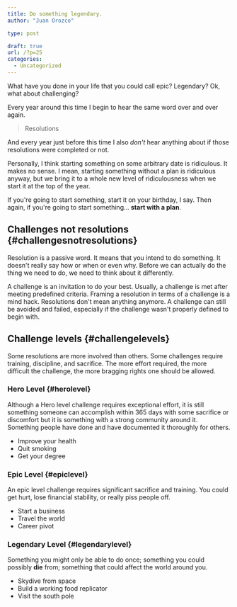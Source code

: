 ```yaml
---
title: Do something legendary.
author: "Juan Orozco"

type: post

draft: true
url: /?p=25
categories:
  - Uncategorized
---
```


What have you done in your life that you could call epic? Legendary? Ok, what about challenging?

Every year around this time I begin to hear the same word over and over again.

> Resolutions

And every year just before this time I also _don't_ hear anything about if those resolutions were completed or not.

Personally, I think starting something on some arbitrary date is ridiculous. It makes no sense. I mean, starting something without a plan is ridiculous anyway, but we bring it to a whole new level of ridiculousness when we start it at the top of the year.

If you're going to start something, start it on your birthday, I say. Then again, if you're going to start something... **start with a plan**.

## Challenges not resolutions {#challengesnotresolutions}

Resolution is a passive word. It means that you intend to do something. It doesn't really say how or when or even why. Before we can actually do the thing we need to do, we need to think about it differently.

A challenge is an invitation to do your best. Usually, a challenge is met after meeting predefined criteria. Framing a resolution in terms of a challenge is a mind hack. Resolutions don't mean anything anymore. A challenge can still be avoided and failed, especially if the challenge wasn't properly defined to begin with.

## Challenge levels {#challengelevels}

Some resolutions are more involved than others. Some challenges require training, discipline, and sacrifice. The more effort required, the more difficult the challenge, the more bragging rights one should be allowed.

### Hero Level {#herolevel}

Although a Hero level challenge requires exceptional effort, it is still something someone can accomplish within 365 days with some sacrifice or discomfort but it is something with a strong community around it. Something people have done and have documented it thoroughly for others.

- Improve your health
- Quit smoking
- Get your degree

### Epic Level {#epiclevel}

An epic level challenge requires significant sacrifice and training. You could get hurt, lose financial stability, or really piss people off.

- Start a business
- Travel the world
- Career pivot

### Legendary Level {#legendarylevel}

Something you might only be able to do once; something you could possibly **die** from; something that could affect the world around you.

- Skydive from space
- Build a working food replicator
- Visit the south pole
